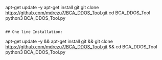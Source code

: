 
apt-get update -y
apt-get install git
git clone https://github.com/mdrezu7/BCA_DDOS_Tool.git
cd BCA_DDOS_Tool
python3 BCA_DDOS_Tool.py

```

## One line Installation:
```
apt-get update -y && apt-get install git && git clone https://github.com/mdrezu7/BCA_DDOS_Tool.git && cd BCA_DDOS_Tool  python3 BCA_DDOS_Tool.py
